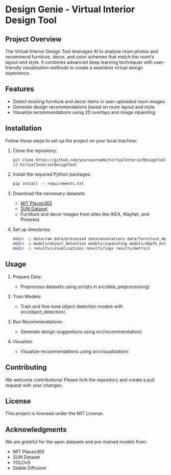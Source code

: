 # Design Genie - Virtual Interior Design Tool

## Project Overview
The Virtual Interior Design Tool leverages AI to analyze room photos and recommend furniture, decor, and color schemes that match the room’s layout and style. It combines advanced deep learning techniques with user-friendly visualization methods to create a seamless virtual design experience.

## Features
- Detect existing furniture and decor items in user-uploaded room images.
- Generate design recommendations based on room layout and style.
- Visualize recommendations using 2D overlays and image inpainting.

## Installation
Follow these steps to set up the project on your local machine:

1. Clone the repository:
   ```bash
   git clone https://github.com/yourusername/VirtualInteriorDesignTool.git
   cd VirtualInteriorDesignTool

2. Install the required Python packages:

    ```bash
    pip install -r requirements.txt
   
3. Download the necessary datasets:

   - [MIT Places365]()
   - [SUN Dataset]()
   - Furniture and decor images from sites like IKEA, Wayfair, and Pinterest.

4. Set up directories

    ```bash
    mkdir -p data/raw data/processed data/annotations data/furniture_decor
    mkdir -p models/object_detection models/inpainting models/depth_estimation
    mkdir -p results/visualizations results/logs results/metrics

## Usage

1. Prepare Data:

    - Preprocess datasets using scripts in src/data_preprocessing/.

2. Train Models:

    - Train and fine-tune object detection models with src/object_detection/.

3. Run Recommendations:

   - Generate design suggestions using src/recommendation/.
   
4. Visualize:

    - Visualize recommendations using src/visualization/.

## Contributing
We welcome contributions! Please fork the repository and create a pull request with your changes.

## License
This project is licensed under the MIT License.

## Acknowledgments
We are grateful for the open datasets and pre-trained models from:

- MIT Places365
- SUN Dataset
- YOLOv5
- Stable Diffusion